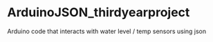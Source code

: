 # ArduinoJSON_thirdyearproject
Arduino code that interacts with water level / temp sensors using json
